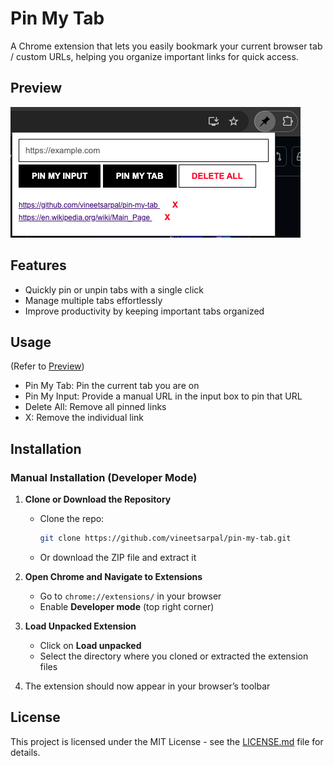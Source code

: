 # Pin My Tab

A Chrome extension that lets you easily bookmark your current browser tab / custom URLs, helping you organize important links for quick access.


## Preview

![Screenshot of Chrome Extension](./app-screenshot.png)

## Features

- Quickly pin or unpin tabs with a single click
- Manage multiple tabs effortlessly
- Improve productivity by keeping important tabs organized


## Usage
(Refer to [Preview](#preview))
- Pin My Tab: Pin the current tab you are on
- Pin My Input: Provide a manual URL in the input box to pin that URL
- Delete All: Remove all pinned links
- X: Remove the individual link


## Installation

### Manual Installation (Developer Mode)

1. **Clone or Download the Repository**  
   - Clone the repo:
     ```sh
     git clone https://github.com/vineetsarpal/pin-my-tab.git
     ```
   - Or download the ZIP file and extract it

2. **Open Chrome and Navigate to Extensions**  
   - Go to `chrome://extensions/` in your browser
   - Enable **Developer mode** (top right corner)

3. **Load Unpacked Extension**  
   - Click on **Load unpacked**
   - Select the directory where you cloned or extracted the extension files

4. The extension should now appear in your browser’s toolbar


## License
This project is licensed under the MIT License - see the [LICENSE.md](LICENSE.md) file for details.